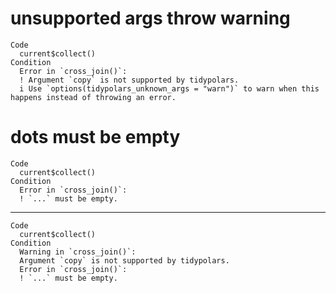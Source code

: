 # unsupported args throw warning

    Code
      current$collect()
    Condition
      Error in `cross_join()`:
      ! Argument `copy` is not supported by tidypolars.
      i Use `options(tidypolars_unknown_args = "warn")` to warn when this happens instead of throwing an error.

# dots must be empty

    Code
      current$collect()
    Condition
      Error in `cross_join()`:
      ! `...` must be empty.

---

    Code
      current$collect()
    Condition
      Warning in `cross_join()`:
      Argument `copy` is not supported by tidypolars.
      Error in `cross_join()`:
      ! `...` must be empty.

